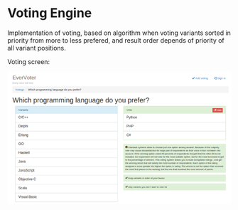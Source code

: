 Voting Engine
=============

Implementation of voting, based on algorithm when voting variants sorted in priority from more to less prefered, and result order depends of priority of all variant positions.

Voting screen:

![Voting Screenshot](https://raw.githubusercontent.com/sokil/VotingEngine/master/docs/screen.png)

